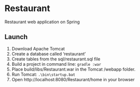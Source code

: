 # Restaurant
Restaurant web application on Spring

## Launch
1. Download Apache Tomcat
1. Create a database called ‘restaurant’
1. Create tables from the sql/restaurant.sql file
1. Build a project in command line: ```gradle :war```
1. Place build/libs/Restaurant.war in the Tomcat /webapp folder.
1. Run Tomcat: ```.\bin\startup.bat```
1. Open http://localhost:8080/Restaurant/home in your browser

